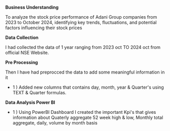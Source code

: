 **Business Understanding**

To analyze the stock price performance of Adani Group companies from 2023 to October 2024, identifying key trends, fluctuations, and potential factors influencing their stock prices

**Data Collection**

I had collected the data of 1 year ranging from 2023 oct TO 2024 oct from official NSE Website.



**Pre Processing**

Then I have had preprocced the data to add some meaningful information in it 
* 1 ) Added new columns that contains day, month, year & Quarter's using TEXT & Quarter formulas.

**Data Analysis Power BI**
* 1 ) Using PowerBI Dashboard I created the important Kpi's that gives information about Quaterly aggregate 52 week high & low, Monthly total aggregate, daily, volume by month basis


